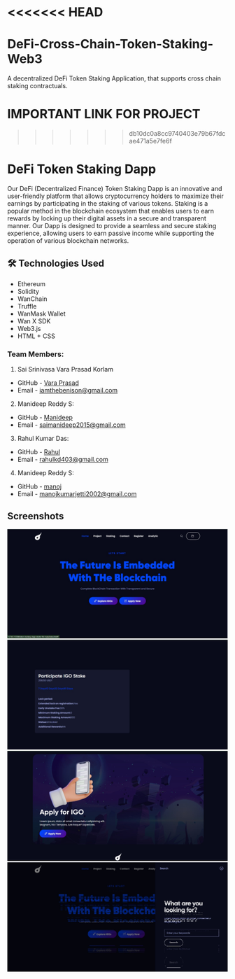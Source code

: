 <<<<<<< HEAD
=======
# DeFi-Cross-Chain-Token-Staking-Web3
A decentralized DeFi Token Staking Application, that supports cross chain staking contractuals.

# IMPORTANT LINK FOR PROJECT
>>>>>>> db10dc0a8cc9740403e79b67fdcae471a5e7fe6f

# DeFi Token Staking Dapp

Our DeFi (Decentralized Finance) Token Staking Dapp is an innovative and user-friendly platform that allows cryptocurrency holders to maximize their earnings by participating in the staking of various tokens. Staking is a popular method in the blockchain ecosystem that enables users to earn rewards by locking up their digital assets in a secure and transparent manner. Our Dapp is designed to provide a seamless and secure staking experience, allowing users to earn passive income while supporting the operation of various blockchain networks.



## 🛠 Technologies Used

- Ethereum
- Solidity
- WanChain
- Truffle
- WanMask Wallet
- Wan X SDK
- Web3.js
- HTML + CSS

### Team Members:

1) Sai Srinivasa Vara Prasad Korlam
 - GitHub - [Vara Prasad](https://github.com/iamthebenison)
- Email - iamthebenison@gmail.com


2) Manideep Reddy S:
- GitHub - [Manideep](https://github.com/manideep2003)
- Email - saimanideep2015@gmail.com

3) Rahul Kumar Das:
- GitHub - [Rahul](https://github.com/rahuldas-404)
- Email - rahulkd403@gmail.com

4) Manideep Reddy S:
- GitHub - [manoj](https://github.com/manoj-kumar-j)
- Email - manojkumarjetti2002@gmail.com



## Screenshots

![App Screenshot](./assets/readme/WhatsApp%20Image%202023-10-29%20at%202.26.44%20PM.jpeg)
![App Screenshot](./assets/readme/2.jpeg)
![App Screenshot](./assets/readme/3.jpeg)
![App Screenshot](./assets/readme/4.jpeg)